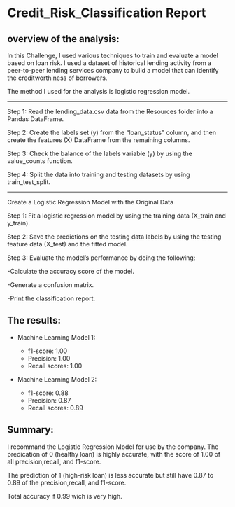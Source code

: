 # Credit_Risk_Classification Report

## overview of the analysis: 

In this Challenge, I used various techniques to train and evaluate a model based on loan risk. I used a dataset of historical lending activity from a peer-to-peer lending services company to build a model that can identify the creditworthiness of borrowers.


The method I used for the analysis is logistic regression model.

------------------------------------------------------------
Step 1: Read the lending_data.csv data from the Resources folder into a Pandas DataFrame.

Step 2: Create the labels set (y) from the “loan_status” column, and then create the features (X) DataFrame from the remaining columns.

Step 3: Check the balance of the labels variable (y) by using the value_counts function.

Step 4: Split the data into training and testing datasets by using train_test_split.


------------------------------------------------------------

Create a Logistic Regression Model with the Original Data

Step 1: Fit a logistic regression model by using the training data (X_train and y_train).

Step 2: Save the predictions on the testing data labels by using the testing feature data (X_test) and the fitted model.

Step 3: Evaluate the model’s performance by doing the following:

   -Calculate the accuracy score of the model.
   
   -Generate a confusion matrix.
   
   -Print the classification report.
   

## The results: 

* Machine Learning Model 1:
  * f1-score: 1.00
  * Precision: 1.00
  * Recall scores: 1.00



* Machine Learning Model 2:
  * f1-score: 0.88
  * Precision: 0.87
  * Recall scores: 0.89


## Summary: 

I recommand the Logistic Regression Model for use by the company. The predication of 0 (healthy loan) is highly accurate, with the score of 1.00 of all precision,recall, and f1-score. 

The prediction of 1 (high-risk loan) is less accurate but still have 0.87 to 0.89 of the precision,recall, and f1-score. 

Total accuracy if 0.99 wich is very high.
